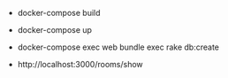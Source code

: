 * docker-compose build

* docker-compose up

* docker-compose exec web bundle exec rake db:create

* http://localhost:3000/rooms/show

